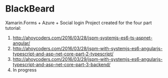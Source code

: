# BlackBeard

Xamarin.Forms + Azure + Social login Project created for the four part tutorial:

1. http://ahoycoders.com/2016/03/28/jspm-systemjs-es6-ts-aspnet-angular/
2. http://ahoycoders.com/2016/03/28/jspm-with-systemjs-es6-angularjs-typescript-and-asp-net-core-part-2-typescript/
3. http://ahoycoders.com/2016/03/29/jspm-with-systemjs-es6-angularjs-typescript-and-asp-net-core-part-3-backend/
4. In progress
